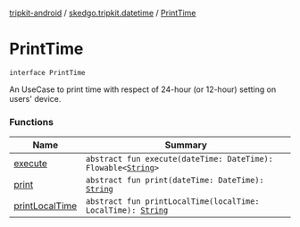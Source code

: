 [tripkit-android](../../index.md) / [skedgo.tripkit.datetime](../index.md) / [PrintTime](./index.md)

# PrintTime

`interface PrintTime`

An UseCase to print time with respect of 24-hour
(or 12-hour) setting on users' device.

### Functions

| Name | Summary |
|---|---|
| [execute](execute.md) | `abstract fun execute(dateTime: DateTime): Flowable<`[`String`](https://kotlinlang.org/api/latest/jvm/stdlib/kotlin/-string/index.html)`>` |
| [print](print.md) | `abstract fun print(dateTime: DateTime): `[`String`](https://kotlinlang.org/api/latest/jvm/stdlib/kotlin/-string/index.html) |
| [printLocalTime](print-local-time.md) | `abstract fun printLocalTime(localTime: LocalTime): `[`String`](https://kotlinlang.org/api/latest/jvm/stdlib/kotlin/-string/index.html) |
